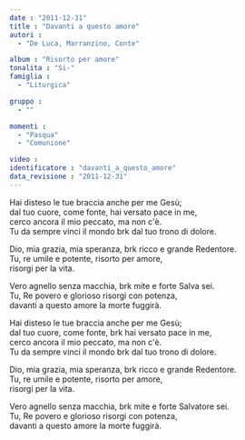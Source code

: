 ```yaml
---
date : "2011-12-31"
title : "Davanti a questo amore"
autori : 
  - "De Luca, Marranzino, Conte"

album : "Risorto per amore"
tonalita : "Si-"
famiglia : 
  - "Liturgica"

gruppo : 
  - ""

momenti : 
  - "Pasqua"
  - "Comunione"

video : 
identificatore : "davanti_a_questo_amore"
data_revisione : "2011-12-31"
---
```

  
  
  
  
  
  
  
  
  
  
  
Hai disteso le tue braccia anche per me Gesù;  
dal tuo cuore, come fonte, hai versato pace in me,   
cerco ancora il mio peccato, ma non c'è.  
Tu da sempre vinci il mondo brk dal tuo trono di dolore.  
  
  
  
Dio, mia grazia, mia speranza, brk ricco e grande Redentore.          
Tu, re umile e potente, risorto per amore,  
risorgi per la vita.  
  
Vero agnello senza macchia, brk mite e forte Salva sei.  
Tu, Re povero e glorioso risorgi con potenza,  
davanti a questo amore la morte fuggirà.  
  
  
  
  
  
  
  
  
  
  
  
Hai disteso le tue braccia anche per me Gesù;  
dal tuo cuore, come fonte, brk hai versato pace in me,  
cerco ancora il mio peccato, ma non c'è.  
Tu da sempre vinci il mondo brk dal tuo trono di dolore.  
  
  
  
Dio, mia grazia, mia speranza, brk ricco e grande Redentore.   
Tu, re umile e potente, risorto per amore,  
risorgi per la vita.  
  
Vero agnello senza macchia, brk mite e forte Salvatore sei.  
Tu, Re povero e glorioso risorgi con potenza,  
davanti a questo amore la morte fuggirà.  
  
  
  
  
  
  
  
  
  
  
  
